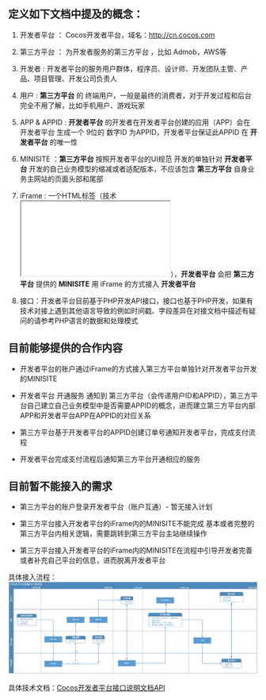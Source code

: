 ## 定义如下文档中提及的概念：

1. 开发者平台 ： Cocos开发者平台，域名：http://cn.cocos.com

2. 第三方平台 ： 为开发者服务的第三方平台 ，比如 Admob，AWS等

3. 开发者 : 开发者平台的服务用户群体，程序员、设计师、开发团队主管、产品、项目管理、开发公司负责人

4. 用户 : **第三方平台** 的 终端用户，一般是最终的消费者，对于开发过程和后台完全不用了解，比如手机用户、游戏玩家

5. APP & APPID : **开发者平台** 的开发者在开发者平台创建的应用（APP）会在 开发者平台 生成一个 9位的 数字ID 为APPID，开发者平台保证此APPID 在 **开发者平台** 的唯一性

6. MINISITE ：**第三方平台** 按照开发者平台的UI规范 开发的单独针对 **开发者平台** 开发的自己业务模型的缩减或者适配版本，不应该包含 **第三方平台** 自身业务主网站的页面头部和尾部

7. iFrame : 一个HTML标签（技术<iframe src=""></iframe>），**开发者平台** 会把 **第三方平台** 提供的 **MINISITE** 用 iFrame 的方式接入 **开发者平台**

8. 接口：开发者平台目前基于PHP开发API接口，接口也基于PHP开发，如果有技术对接上遇到其他语言导致的例如时间戳、字段差异在对接文档中描述有疑问的请参考PHP语言的数据和处理模式


## 目前能够提供的合作内容

* 开发者平台的账户通过iFrame的方式接入第三方平台单独针对开发者平台开发的MINISITE

* 开发者平台 开通服务 通知到 第三方平台（会传递用户ID和APPID），第三方平台自己建立自己业务模型中是否需要APPID的概念，进而建立第三方平台内部APP和开发者平台APP在APPID的对应关系

* 第三方平台基于开发者平台的APPID创建订单号通知开发者平台，完成支付流程

* 开发者平台完成支付流程后通知第三方平台开通相应的服务


## 目前暂不能接入的需求

* 第三方平台的账户登录开发者平台（账户互通）- 暂无接入计划

* 第三方平台接入开发者平台的iFrame内的MINISITE不能完成 基本或者完整的 第三方平台内相关逻辑，需要跳转到第三方平台主站继续操作

* 第三方平台接入开发者平台的iFrame内的MINISITE在流程中引导开发者完善或者补充自己平台的信息，进而脱离开发者平台


具体接入流程：
![image](img/liuchengtu.jpg)

具体技术文档：[Cocos开发者平台接口说明文档API](https://github.com/aaronglyang/cocos_com/blob/master/Cocos%E5%BC%80%E5%8F%91%E8%80%85%E5%B9%B3%E5%8F%B0%E6%8E%A5%E5%85%A5%E6%8E%A5%E5%8F%A3%E8%AF%B4%E6%98%8EAPI.md)

